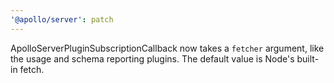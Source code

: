 ```yaml
---
'@apollo/server': patch
---
```


ApolloServerPluginSubscriptionCallback now takes a `fetcher` argument, like the usage and schema reporting plugins. The default value is Node's built-in fetch.
